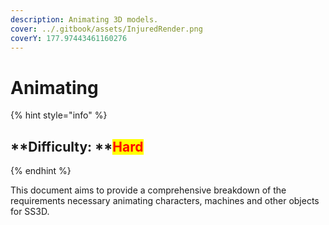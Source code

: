 ```yaml
---
description: Animating 3D models.
cover: ../.gitbook/assets/InjuredRender.png
coverY: 177.97443461160276
---
```


# Animating

{% hint style="info" %}
## **Difficulty: **<mark style="color:red;">**Hard**</mark>
{% endhint %}

This document aims to provide a comprehensive breakdown of the requirements necessary animating characters, machines and other objects for SS3D.
